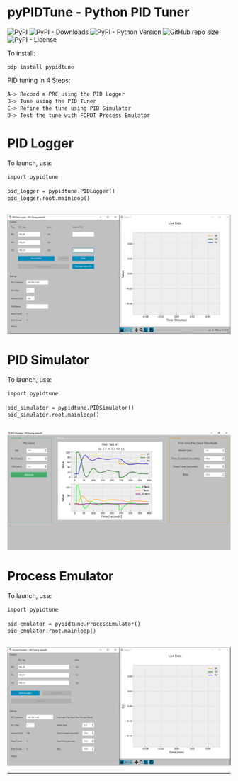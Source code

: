 # pyPIDTune - Python PID Tuner

![PyPI](https://img.shields.io/pypi/v/pypidtune?label=pypi%20package)
![PyPI - Downloads](https://img.shields.io/pypi/dm/pypidtune)
![PyPI - Python Version](https://img.shields.io/pypi/pyversions/pypidtune)
![GitHub repo size](https://img.shields.io/github/repo-size/PIDTuningIreland/pyPIDTune)
![PyPI - License](https://img.shields.io/pypi/l/pypidtune)


To install:

```
pip install pypidtune
```


PID tuning in 4 Steps:
```
A-> Record a PRC using the PID Logger
B-> Tune using the PID Tuner
C-> Refine the tune using PID Simulator
D-> Test the tune with FOPDT Process Emulator
```


# **PID Logger**

To launch, use:
```
import pypidtune

pid_logger = pypidtune.PIDLogger()
pid_logger.root.mainloop()
   
```

![Logger](/screenshots/logger.png?raw=true "PID Logger")



# **PID Simulator**

To launch, use:
```
import pypidtune

pid_simulator = pypidtune.PIDSimulator()
pid_simulator.root.mainloop()
    
```

![Simulator](/screenshots/simulator.png?raw=true "PID Simulator")



# **Process Emulator**

To launch, use:
```
import pypidtune

pid_emulator = pypidtune.ProcessEmulator()
pid_emulator.root.mainloop()
    
```


![Emulator](/screenshots/emulator.png?raw=true "Process Emulator")


---
